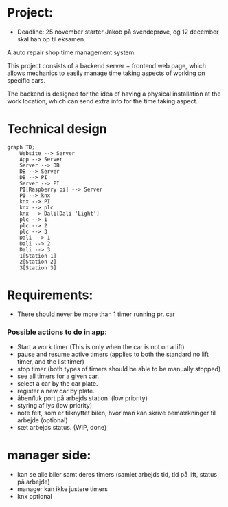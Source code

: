 # Project:

- Deadline: 25 november starter Jakob på svendeprøve, og 12 december skal han op til eksamen.

A auto repair shop time management system.

This project consists of a backend server + frontend web page, which allows mechanics to easily manage time taking aspects of working on specific cars.

The backend is designed for the idea of having a physical installation at the work location, which can send extra info for the time taking aspect.

# Technical design

```mermaid
graph TD;
    Website --> Server
    App --> Server
    Server --> DB
    DB --> Server
    DB --> PI
    Server --> PI
    PI[Raspberry pi] --> Server
    PI --> knx
    knx --> PI
    knx --> plc
    knx --> Dali[Dali 'Light']
    plc --> 1
    plc --> 2
    plc --> 3
    Dali --> 1
    Dali --> 2
    Dali --> 3
    1[Station 1]
    2[Station 2]
    3[Station 3]
```

# Requirements:

- There should never be more than 1 timer running pr. car

### Possible actions to do in app:

- Start a work timer (This is only when the car is not on a lift)
- pause and resume active timers (applies to both the standard no lift timer, and the list timer)
- stop timer (both types of timers should be able to be manually stopped)
- see all timers for a given car.
- select a car by the car plate.
- register a new car by plate.
- åben/luk port på arbejds station. (low priority)
- styring af lys (low priority)
- note felt, som er tilknyttet bilen, hvor man kan skrive bemærkninger til arbejde (optional)
- sæt arbejds status. (WIP, done)

# manager side:

- kan se alle biler samt deres timers (samlet arbejds tid, tid på lift, status på arbejde)
- manager kan ikke justere timers
- knx optional
